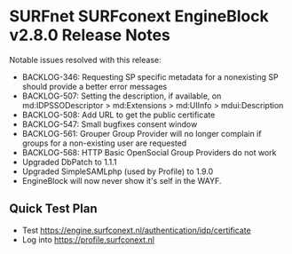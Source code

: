 # SURFnet SURFconext EngineBlock v2.8.0 Release Notes #

Notable issues resolved with this release:
* BACKLOG-346: Requesting SP specific metadata for a nonexisting SP should provide a better error messages
* BACKLOG-507: Setting the description, if available, on md:IDPSSODescriptor > md:Extensions > md:UIInfo > mdui:Description
* BACKLOG-508: Add URL to get the public certificate
* BACKLOG-547: Small bugfixes consent window
* BACKLOG-561: Grouper Group Provider will no longer complain if groups for a non-existing user are requested
* BACKLOG-568: HTTP Basic OpenSocial Group Providers do not work
* Upgraded DbPatch to 1.1.1
* Upgraded SimpleSAMLphp (used by Profile) to 1.9.0
* EngineBlock will now never show it's self in the WAYF.


Quick Test Plan
---------------

* Test https://engine.surfconext.nl/authentication/idp/certificate
* Log into https://profile.surfconext.nl